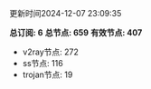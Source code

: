更新时间2024-12-07 23:09:35

**总订阅: 6**
**总节点: 659**
**有效节点: 407**
- v2ray节点: 272
- ss节点: 116
- trojan节点: 19
